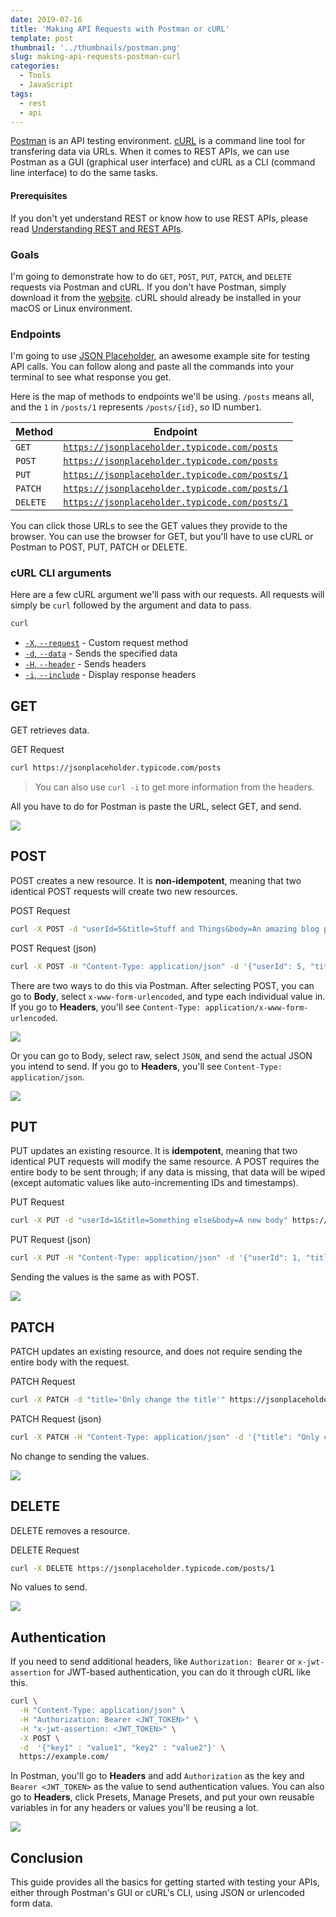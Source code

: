 ```yaml
---
date: 2019-07-16
title: 'Making API Requests with Postman or cURL'
template: post
thumbnail: '../thumbnails/postman.png'
slug: making-api-requests-postman-curl
categories:
  - Tools
  - JavaScript
tags:
  - rest
  - api
---
```


[Postman](https://www.getpostman.com/) is an API testing environment. [cURL](https://curl.haxx.se/) is a command line tool for transfering data via URLs. When it comes to REST APIs, we can use Postman as a GUI (graphical user interface) and cURL as a CLI (command line interface) to do the same tasks.

#### Prerequisites

If you don't yet understand REST or know how to use REST APIs, please read [Understanding REST and REST APIs](https://code.tutsplus.com/tutorials/code-your-first-api-with-nodejs-and-express-understanding-rest-apis--cms-31697).

### Goals

I'm going to demonstrate how to do `GET`, `POST`, `PUT`, `PATCH`, and `DELETE` requests via Postman and cURL. If you don't have Postman, simply download it from the [website](https://www.getpostman.com/). cURL should already be installed in your macOS or Linux environment.

### Endpoints

I'm going to use [JSON Placeholder](https://jsonplaceholder.typicode.com), an awesome example site for testing API calls. You can follow along and paste all the commands into your terminal to see what response you get.

Here is the map of methods to endpoints we'll be using. `/posts` means all, and the `1` in `/posts/1` represents `/posts/{id}`, so ID number`1`.

| Method   | Endpoint                                                                                       |
| -------- | ---------------------------------------------------------------------------------------------- |
| `GET`    | [`https://jsonplaceholder.typicode.com/posts`](https://jsonplaceholder.typicode.com/posts)     |
| `POST`   | [`https://jsonplaceholder.typicode.com/posts`](https://jsonplaceholder.typicode.com/posts)     |
| `PUT`    | [`https://jsonplaceholder.typicode.com/posts/1`](https://jsonplaceholder.typicode.com/posts/1) |
| `PATCH`  | [`https://jsonplaceholder.typicode.com/posts/1`](https://jsonplaceholder.typicode.com/posts/1) |
| `DELETE` | [`https://jsonplaceholder.typicode.com/posts/1`](https://jsonplaceholder.typicode.com/posts/1) |

You can click those URLs to see the GET values they provide to the browser. You can use the browser for GET, but you'll have to use cURL or Postman to POST, PUT, PATCH or DELETE.

### cURL CLI arguments

Here are a few cURL argument we'll pass with our requests. All requests will simply be `curl` followed by the argument and data to pass.

```bash
curl
```

- [`-X`, `--request`](https://curl.haxx.se/docs/manpage.html#-X) - Custom request method
- [`-d`, `--data`](https://curl.haxx.se/docs/manpage.html#-d) - Sends the specified data
- [`-H`, `--header`](https://curl.haxx.se/docs/manpage.html#-H) - Sends headers
- [`-i`, `--include`](https://curl.haxx.se/docs/manpage.html#-i) - Display response headers

## GET

GET retrieves data.

<div class="filename">GET Request</div>

```bash
curl https://jsonplaceholder.typicode.com/posts
```

> You can also use `curl -i` to get more information from the headers.

All you have to do for Postman is paste the URL, select GET, and send.

![](../images/get.png)

## POST

POST creates a new resource. It is **non-idempotent**, meaning that two identical POST requests will create two new resources.

<div class="filename">POST Request</div>

```bash
curl -X POST -d "userId=5&title=Stuff and Things&body=An amazing blog post about both stuff and things." https://jsonplaceholder.typicode.com/posts
```

<div class="filename">POST Request (json)</div>

```bash
curl -X POST -H "Content-Type: application/json" -d '{"userId": 5, "title": "Stuff and Things", "body": "An amazing blog post about both stuff and things."}' https://jsonplaceholder.typicode.com/posts
```

There are two ways to do this via Postman. After selecting POST, you can go to **Body**, select `x-www-form-urlencoded`, and type each individual value in. If you go to **Headers**, you'll see `Content-Type: application/x-www-form-urlencoded`.

![](../images/post1.png)

Or you can go to Body, select raw, select `JSON`, and send the actual JSON you intend to send. If you go to **Headers**, you'll see `Content-Type: application/json`.

![](../images/post2.png)

## PUT

PUT updates an existing resource. It is **idempotent**, meaning that two identical PUT requests will modify the same resource. A POST requires the entire body to be sent through; if any data is missing, that data will be wiped (except automatic values like auto-incrementing IDs and timestamps).

<div class="filename">PUT Request</div>

```bash
curl -X PUT -d "userId=1&title=Something else&body=A new body" https://jsonplaceholder.typicode.com/posts/1
```

<div class="filename">PUT Request (json)</div>

```bash
curl -X PUT -H "Content-Type: application/json" -d '{"userId": 1, "title": "Something else", "body": "A new body"}' https://jsonplaceholder.typicode.com/posts/1
```

Sending the values is the same as with POST.

![](../images/put.png)

## PATCH

PATCH updates an existing resource, and does not require sending the entire body with the request.

<div class="filename">PATCH Request</div>

```bash
curl -X PATCH -d "title='Only change the title'" https://jsonplaceholder.typicode.com/posts/1
```

<div class="filename">PATCH Request (json)</div>

```bash
curl -X PATCH -H "Content-Type: application/json" -d '{"title": "Only change the title"}' https://jsonplaceholder.typicode.com/posts/1
```

No change to sending the values.

![](../images/patch.png)

## DELETE

DELETE removes a resource.

<div class="filename">DELETE Request</div>

```bash
curl -X DELETE https://jsonplaceholder.typicode.com/posts/1
```

No values to send.

![](../images/delete.png)

## Authentication

If you need to send additional headers, like `Authorization: Bearer` or `x-jwt-assertion` for JWT-based authentication, you can do it through cURL like this.

```bash
curl \
  -H "Content-Type: application/json" \
  -H "Authorization: Bearer <JWT_TOKEN>" \
  -H "x-jwt-assertion: <JWT_TOKEN>" \
  -X POST \
  -d  '{"key1" : "value1", "key2" : "value2"}' \
  https://example.com/
```

In Postman, you'll go to **Headers** and add `Authorization` as the key and `Bearer <JWT_TOKEN>` as the value to send authentication values. You can also go to **Headers**, click Presets, Manage Presets, and put your own reusable variables in for any headers or values you'll be reusing a lot.

![](../images/presets.png)

## Conclusion

This guide provides all the basics for getting started with testing your APIs, either through Postman's GUI or cURL's CLI, using JSON or urlencoded form data.
